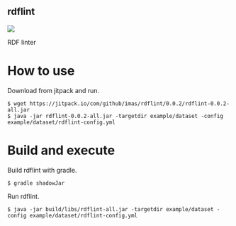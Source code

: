 rdflint
---

[![](https://jitpack.io/v/imas/rdflint.svg)](https://jitpack.io/#imas/rdflint)

RDF linter

# How to use

Download from jitpack and run.

```
$ wget https://jitpack.io/com/github/imas/rdflint/0.0.2/rdflint-0.0.2-all.jar
$ java -jar rdflint-0.0.2-all.jar -targetdir example/dataset -config example/dataset/rdflint-config.yml
```

# Build and execute

Build rdflint with gradle.

```
$ gradle shadowJar
```

Run rdflint.

```
$ java -jar build/libs/rdflint-all.jar -targetdir example/dataset -config example/dataset/rdflint-config.yml
```

